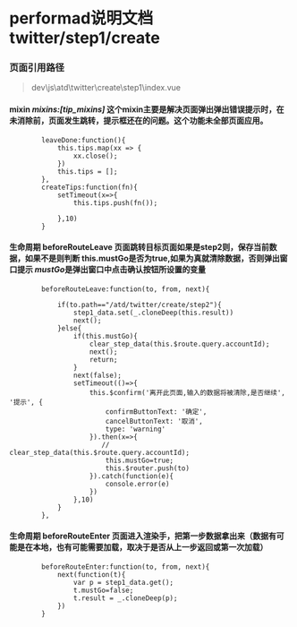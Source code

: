 # performad说明文档 twitter/step1/create
### 页面引用路径 
> dev\js\atd\twitter\create\step1\index.vue

#### mixin *mixins:[tip_mixins]* 这个mixin主要是解决页面弹出弹出错误提示时，在未消除前，页面发生跳转，提示框还在的问题。这个功能未全部页面应用。
```
        leaveDone:function(){
            this.tips.map(xx => {
                xx.close();
            })
            this.tips = [];
        },
        createTips:function(fn){
            setTimeout(x=>{
                this.tips.push(fn());

            },10)
        }

```


#### 生命周期 beforeRouteLeave 页面跳转目标页面如果是step2则，保存当前数据，如果不是则判断 this.mustGo是否为true,如果为真就清除数据，否则弹出窗口提示 *mustGo*是弹出窗口中点击确认按钮所设置的变量
```
        beforeRouteLeave:function(to, from, next){
            
            if(to.path=="/atd/twitter/create/step2"){
                step1_data.set(_.cloneDeep(this.result))
                next();
            }else{
                if(this.mustGo){
                    clear_step_data(this.$route.query.accountId);
                    next();
                    return;
                }
                next(false);
                setTimeout(()=>{
                    this.$confirm('离开此页面,输入的数据将被清除,是否继续', '提示', {
                        confirmButtonText: '确定',
                        cancelButtonText: '取消',
                        type: 'warning'
                    }).then(x=>{
                       // clear_step_data(this.$route.query.accountId);
                        this.mustGo=true;
                        this.$router.push(to)
                    }).catch(function(e){
                        console.error(e)
                    })
                },10)
            }
        },
```

#### 生命周期 beforeRouteEnter 页面进入渲染手，把第一步数据拿出来（数据有可能是在本地，也有可能需要加载，取决于是否从上一步返回或第一次加载）
```
        beforeRouteEnter:function(to, from, next){
            next(function(t){
                var p = step1_data.get();
                t.mustGo=false;
                t.result = _.cloneDeep(p);
            })
        }
```
